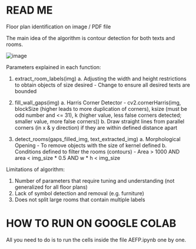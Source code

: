 # READ ME
Floor plan identification on image / PDF file

The main idea of the algorithm is contour detection for both texts and rooms.

![image](https://github.com/ChingXuen/Automatic-Room-Segmentation-and-Labelling-in-Architectural-Floor-Plan-Images/assets/74391322/c331e66c-4f08-4a9b-bd35-2d17d8569d86)

Parameters explained in each function:

1. extract_room_labels(img)
a. Adjusting the width and height restrictions to obtain objects of size desired - Change to ensure all desired texts are bounded

2. fill_wall_gaps(img)
a. Harris Corner Detector - cv2.cornerHarris(img, blockSize (higher leads to more duplication of corners), ksize (must be odd number and <= 31), k (higher value, less false corners detected; smaller value, more false corners))
b. Draw straight lines from parallel corners (in x & y direction) if they are within defined distance apart

3. detect_rooms(gaps_filled_img, text_extracted_img)
a. Morphological Opening - To remove objects with the size of kernel defined
b. Conditions defined to filter the rooms (contours) - Area > 1000 AND area < img_size * 0.5 AND w * h < img_size

Limitations of algorithm:

1. Number of parameters that require tuning and understanding (not generalized for all floor plans)
2. Lack of symbol detection and removal (e.g. furniture)
3. Does not split large rooms that contain multiple labels

# HOW TO RUN ON GOOGLE COLAB
All you need to do is to run the cells inside the file AEFP.ipynb one by one.
